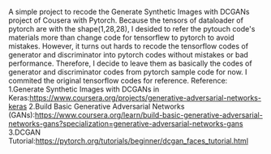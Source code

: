 A simple project to recode the Generate Synthetic Images with DCGANs project of Cousera with Pytorch.
Because the tensors of dataloader of pytorch are with the shape(1,28,28), I desided to refer the pytouch code's materials more than change code for tensorflew to pytorch to avoid mistakes. However, it turns out hards to recode the tensorflow codes of generator and discriminator into pytorch codes without mistakes or bad performance. Therefore, I decide to leave them as basically the codes of generator and discriminator codes from pytorch sample code for now.
I commited the original tensorflow codes for reference.
Reference:
1.Generate Synthetic Images with DCGANs in Keras:https://www.coursera.org/projects/generative-adversarial-networks-keras
2.Build Basic Generative Adversarial Networks (GANs):https://www.coursera.org/learn/build-basic-generative-adversarial-networks-gans?specialization=generative-adversarial-networks-gans
3.DCGAN Tutorial:https://pytorch.org/tutorials/beginner/dcgan_faces_tutorial.html
